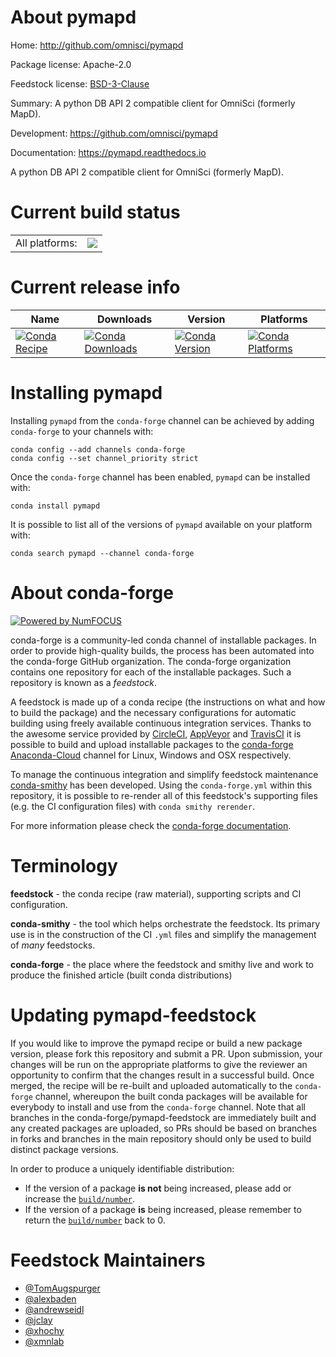 About pymapd
============

Home: http://github.com/omnisci/pymapd

Package license: Apache-2.0

Feedstock license: [BSD-3-Clause](https://github.com/conda-forge/pymapd-feedstock/blob/master/LICENSE.txt)

Summary: A python DB API 2 compatible client for OmniSci (formerly MapD).

Development: https://github.com/omnisci/pymapd

Documentation: https://pymapd.readthedocs.io

A python DB API 2 compatible client for OmniSci (formerly MapD).


Current build status
====================


<table><tr><td>All platforms:</td>
    <td>
      <a href="https://dev.azure.com/conda-forge/feedstock-builds/_build/latest?definitionId=891&branchName=master">
        <img src="https://dev.azure.com/conda-forge/feedstock-builds/_apis/build/status/pymapd-feedstock?branchName=master">
      </a>
    </td>
  </tr>
</table>

Current release info
====================

| Name | Downloads | Version | Platforms |
| --- | --- | --- | --- |
| [![Conda Recipe](https://img.shields.io/badge/recipe-pymapd-green.svg)](https://anaconda.org/conda-forge/pymapd) | [![Conda Downloads](https://img.shields.io/conda/dn/conda-forge/pymapd.svg)](https://anaconda.org/conda-forge/pymapd) | [![Conda Version](https://img.shields.io/conda/vn/conda-forge/pymapd.svg)](https://anaconda.org/conda-forge/pymapd) | [![Conda Platforms](https://img.shields.io/conda/pn/conda-forge/pymapd.svg)](https://anaconda.org/conda-forge/pymapd) |

Installing pymapd
=================

Installing `pymapd` from the `conda-forge` channel can be achieved by adding `conda-forge` to your channels with:

```
conda config --add channels conda-forge
conda config --set channel_priority strict
```

Once the `conda-forge` channel has been enabled, `pymapd` can be installed with:

```
conda install pymapd
```

It is possible to list all of the versions of `pymapd` available on your platform with:

```
conda search pymapd --channel conda-forge
```


About conda-forge
=================

[![Powered by NumFOCUS](https://img.shields.io/badge/powered%20by-NumFOCUS-orange.svg?style=flat&colorA=E1523D&colorB=007D8A)](http://numfocus.org)

conda-forge is a community-led conda channel of installable packages.
In order to provide high-quality builds, the process has been automated into the
conda-forge GitHub organization. The conda-forge organization contains one repository
for each of the installable packages. Such a repository is known as a *feedstock*.

A feedstock is made up of a conda recipe (the instructions on what and how to build
the package) and the necessary configurations for automatic building using freely
available continuous integration services. Thanks to the awesome service provided by
[CircleCI](https://circleci.com/), [AppVeyor](https://www.appveyor.com/)
and [TravisCI](https://travis-ci.com/) it is possible to build and upload installable
packages to the [conda-forge](https://anaconda.org/conda-forge)
[Anaconda-Cloud](https://anaconda.org/) channel for Linux, Windows and OSX respectively.

To manage the continuous integration and simplify feedstock maintenance
[conda-smithy](https://github.com/conda-forge/conda-smithy) has been developed.
Using the ``conda-forge.yml`` within this repository, it is possible to re-render all of
this feedstock's supporting files (e.g. the CI configuration files) with ``conda smithy rerender``.

For more information please check the [conda-forge documentation](https://conda-forge.org/docs/).

Terminology
===========

**feedstock** - the conda recipe (raw material), supporting scripts and CI configuration.

**conda-smithy** - the tool which helps orchestrate the feedstock.
                   Its primary use is in the construction of the CI ``.yml`` files
                   and simplify the management of *many* feedstocks.

**conda-forge** - the place where the feedstock and smithy live and work to
                  produce the finished article (built conda distributions)


Updating pymapd-feedstock
=========================

If you would like to improve the pymapd recipe or build a new
package version, please fork this repository and submit a PR. Upon submission,
your changes will be run on the appropriate platforms to give the reviewer an
opportunity to confirm that the changes result in a successful build. Once
merged, the recipe will be re-built and uploaded automatically to the
`conda-forge` channel, whereupon the built conda packages will be available for
everybody to install and use from the `conda-forge` channel.
Note that all branches in the conda-forge/pymapd-feedstock are
immediately built and any created packages are uploaded, so PRs should be based
on branches in forks and branches in the main repository should only be used to
build distinct package versions.

In order to produce a uniquely identifiable distribution:
 * If the version of a package **is not** being increased, please add or increase
   the [``build/number``](https://docs.conda.io/projects/conda-build/en/latest/resources/define-metadata.html#build-number-and-string).
 * If the version of a package **is** being increased, please remember to return
   the [``build/number``](https://docs.conda.io/projects/conda-build/en/latest/resources/define-metadata.html#build-number-and-string)
   back to 0.

Feedstock Maintainers
=====================

* [@TomAugspurger](https://github.com/TomAugspurger/)
* [@alexbaden](https://github.com/alexbaden/)
* [@andrewseidl](https://github.com/andrewseidl/)
* [@jclay](https://github.com/jclay/)
* [@xhochy](https://github.com/xhochy/)
* [@xmnlab](https://github.com/xmnlab/)

